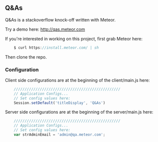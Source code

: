 
## Q&As
Q&As is a stackoverflow knock-off written with Meteor.

Try a demo here: http://qas.meteor.com

If you're interested in working on this project, first grab Meteor here:

```javascript
	$ curl https://install.meteor.com/ | sh
```

Then clone the repo.

### Configuration
Client side configurations are at the beginning of the client/main.js here:

```javascript
	/////////////////////////////////////////////////
	// Application Configs...
	// Set config values here:
	Session.setDefault('titleDisplay', 'Q&As')
```

Server side configurations are at the beginning of the server/main.js here:

```javascript
	/////////////////////////////////////////////////
	// Application Configs...
	// Set config values here:
	var strAdminEmail = 'admin@qa.meteor.com';
```